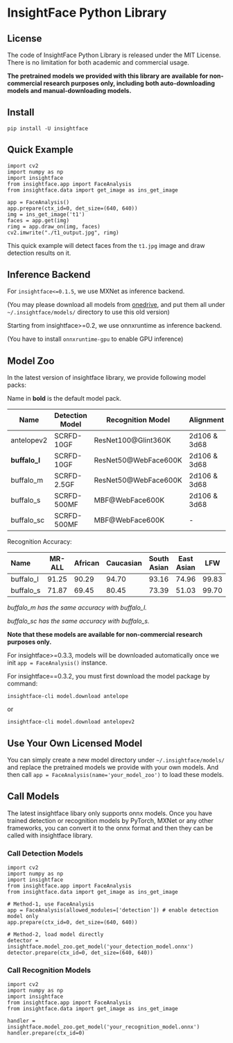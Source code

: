 # InsightFace Python Library

## License

The code of InsightFace Python Library is released under the MIT License. There is no limitation for both academic and commercial usage.

**The pretrained models we provided with this library are available for non-commercial research purposes only, including both auto-downloading models and manual-downloading models.**

## Install

```
pip install -U insightface
```

## Quick Example

```
import cv2
import numpy as np
import insightface
from insightface.app import FaceAnalysis
from insightface.data import get_image as ins_get_image

app = FaceAnalysis()
app.prepare(ctx_id=0, det_size=(640, 640))
img = ins_get_image('t1')
faces = app.get(img)
rimg = app.draw_on(img, faces)
cv2.imwrite("./t1_output.jpg", rimg)
```

This quick example will detect faces from the ``t1.jpg`` image and draw detection results on it.

## Inference Backend

For ``insightface<=0.1.5``, we use MXNet as inference backend.

(You may please download all models from [onedrive](https://1drv.ms/u/s!AswpsDO2toNKrUy0VktHTWgIQ0bn?e=UEF7C4), and put them all under `~/.insightface/models/` directory to use this old version)

Starting from insightface>=0.2, we use onnxruntime as inference backend.

(You have to install ``onnxruntime-gpu`` to enable GPU inference)

## Model Zoo

In the latest version of insightface library, we provide following model packs:

Name in **bold** is the default model pack.

| Name           | Detection Model | Recognition Model   | Alignment    | Attributes | Model-Size |
| -------------- | --------------- | ------------------- | ------------ | ---------- | ---------- |
| antelopev2 | SCRFD-10GF      | ResNet100@Glint360K | 2d106 & 3d68 | Gender&Age | 407MB |
| **buffalo_l**      | SCRFD-10GF      | ResNet50@WebFace600K | 2d106 & 3d68 | Gender&Age | 326MB |
| buffalo_m      | SCRFD-2.5GF     | ResNet50@WebFace600K | 2d106 & 3d68 | Gender&Age | 313MB |
| buffalo_s      | SCRFD-500MF     | MBF@WebFace600K | 2d106 & 3d68 | Gender&Age | 159MB |
| buffalo_sc      | SCRFD-500MF     | MBF@WebFace600K | - | - | 16MB |



Recognition Accuracy:

| Name      | MR-ALL | African | Caucasian | South Asian | East Asian | LFW   | CFP-FP | AgeDB-30 | IJB-C(E4) |
| :-------- | ------ | ------- | --------- | ----------- | ---------- | ----- | ------ | -------- | --------- |
| buffalo_l | 91.25  | 90.29   | 94.70     | 93.16       | 74.96      | 99.83 | 99.33  | 98.23    | 97.25     |
| buffalo_s | 71.87  | 69.45   | 80.45     | 73.39       | 51.03      | 99.70 | 98.00  | 96.58    | 95.02     |

*buffalo_m has the same accuracy with buffalo_l.*

*buffalo_sc has the same accuracy with buffalo_s.*



**Note that these models are available for non-commercial research purposes only.**



For insightface>=0.3.3, models will be downloaded automatically once we init ``app = FaceAnalysis()`` instance.

For insightface==0.3.2, you must first download the model package by command:

```
insightface-cli model.download antelope
```
or
```
insightface-cli model.download antelopev2
```

## Use Your Own Licensed Model

You can simply create a new model directory under ``~/.insightface/models/`` and replace the pretrained models we provide with your own models. And then call ``app = FaceAnalysis(name='your_model_zoo')`` to load these models.

## Call Models

The latest insightface libary only supports onnx models. Once you have trained detection or recognition models by PyTorch, MXNet or any other frameworks, you can convert it to the onnx format and then they can be called with insightface library.

### Call Detection Models

```
import cv2
import numpy as np
import insightface
from insightface.app import FaceAnalysis
from insightface.data import get_image as ins_get_image

# Method-1, use FaceAnalysis
app = FaceAnalysis(allowed_modules=['detection']) # enable detection model only
app.prepare(ctx_id=0, det_size=(640, 640))

# Method-2, load model directly
detector = insightface.model_zoo.get_model('your_detection_model.onnx')
detector.prepare(ctx_id=0, det_size=(640, 640))

```

### Call Recognition Models

```
import cv2
import numpy as np
import insightface
from insightface.app import FaceAnalysis
from insightface.data import get_image as ins_get_image

handler = insightface.model_zoo.get_model('your_recognition_model.onnx')
handler.prepare(ctx_id=0)

```


